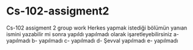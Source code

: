 # Cs-102-assigment2
Cs-102 assigment 2 group work
Herkes yapmak istediği bölümün yanıan ismini yazabilir mi
sonra yapıldı yapılmadı olarak işaretleyebilirsiniz
a-        yapılmadı
b-        yapılmadı
c-        yapılmadı
d- Şevval yapılmadı
e-        yapılmadı  
